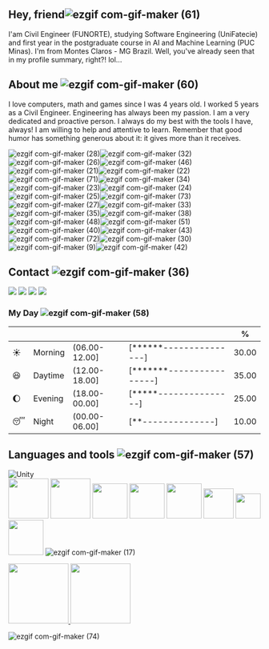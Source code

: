 

## Hey, friend![ezgif com-gif-maker (61)](https://user-images.githubusercontent.com/92175791/190878355-65adae16-36c1-445c-a642-343e5333114a.gif)


I'am Civil Engineer (FUNORTE), studying Software Engineering (UniFatecie) and first year in the postgraduate course in AI and Machine Learning (PUC Minas). I'm from Montes Claros - MG Brazil. Well, you've already seen that in my profile summary, right?! lol...



## About me ![ezgif com-gif-maker (60)](https://user-images.githubusercontent.com/92175791/190878309-221690f6-a6cd-4f22-8204-f593cf1793a6.gif)


<div>
I love computers, math and games since I was 4 years old. I worked 5 years as a Civil Engineer. Engineering has always been my passion. I am a very dedicated and proactive person. I always do my best with the tools I have, always! I am willing to help and attentive to learn. Remember that good humor has something generous about it: it gives more than it receives.
 
![ezgif com-gif-maker (28)](https://user-images.githubusercontent.com/92175791/190872887-f8700ce3-3f6a-4236-bd3d-178a95368017.gif)![ezgif com-gif-maker (32)](https://user-images.githubusercontent.com/92175791/190873479-e680a466-0775-4157-8e9f-c99ed32cf26f.gif)![ezgif com-gif-maker (26)](https://user-images.githubusercontent.com/92175791/190872474-686d9577-1b95-4961-817e-1bc6bf70670e.gif)![ezgif com-gif-maker (46)](https://user-images.githubusercontent.com/92175791/190876123-581acf68-db3f-4d28-a20f-f9dd2b2cd52f.gif)![ezgif com-gif-maker (21)](https://user-images.githubusercontent.com/92175791/190871280-6e66f3d6-e880-4644-9a07-673c57e21f5f.gif)![ezgif com-gif-maker (22)](https://user-images.githubusercontent.com/92175791/190871314-9ad3859c-5f2a-4198-8be9-07ae3246ffe8.gif)![ezgif com-gif-maker (71)](https://user-images.githubusercontent.com/92175791/190879506-673ca844-6dfd-4cfb-ac46-cc90c830f145.gif)![ezgif com-gif-maker (34)](https://user-images.githubusercontent.com/92175791/190873647-8d06160f-debb-452a-ada6-99ea6bcb6d79.gif)![ezgif com-gif-maker (23)](https://user-images.githubusercontent.com/92175791/190871371-69a931d6-66a5-4104-8544-5c72a682246e.gif)![ezgif com-gif-maker (24)](https://user-images.githubusercontent.com/92175791/190871539-31e64ac9-0189-4f2a-9b1c-03484005e4f2.gif)![ezgif com-gif-maker (25)](https://user-images.githubusercontent.com/92175791/190872148-4e0020a2-f9b4-4fad-a47f-cbaf1f6ccd96.gif)![ezgif com-gif-maker (73)](https://user-images.githubusercontent.com/92175791/190879670-08ef8c7f-1752-4df7-bcd7-ac6ac421ef3a.gif)![ezgif com-gif-maker (27)](https://user-images.githubusercontent.com/92175791/190872605-e2253381-5efc-45df-81b4-979e28419f1c.gif)![ezgif com-gif-maker (33)](https://user-images.githubusercontent.com/92175791/190873525-374b6683-efe9-4417-9c40-bcf226fdf664.gif)![ezgif com-gif-maker (35)](https://user-images.githubusercontent.com/92175791/190874368-8e067d66-a1f8-42ce-b02c-6e70f9e249da.gif)![ezgif com-gif-maker (38)](https://user-images.githubusercontent.com/92175791/190875236-0e6657c4-a97f-49bb-85cf-96702e5b03d7.gif)![ezgif com-gif-maker (48)](https://user-images.githubusercontent.com/92175791/190876285-402b0d3b-8c95-475d-943b-dbc698233585.gif)![ezgif com-gif-maker (51)](https://user-images.githubusercontent.com/92175791/190876616-9108b15c-8539-447e-8b5d-13bb95c61ea3.gif)![ezgif com-gif-maker (40)](https://user-images.githubusercontent.com/92175791/190880137-89515736-b89c-42c2-9ec0-6b6b8c5ec761.gif)![ezgif com-gif-maker (43)](https://user-images.githubusercontent.com/92175791/190876065-f616c3fd-603a-4b0a-8bd2-43859a3ceab2.gif)![ezgif com-gif-maker (72)](https://user-images.githubusercontent.com/92175791/190879580-12d26652-cc55-49ed-857e-0f3bfaaeda99.gif)![ezgif com-gif-maker (30)](https://user-images.githubusercontent.com/92175791/190873046-33126e36-f28a-4a76-9f53-51ebb7102bee.gif)![ezgif com-gif-maker (9)](https://user-images.githubusercontent.com/92175791/190868458-9d75f36e-bdb7-45eb-98be-566fc83516dc.gif)![ezgif com-gif-maker (42)](https://user-images.githubusercontent.com/92175791/190875864-aeb64cbf-650d-4f81-be2b-0710fa6cdb3c.gif)






 
## Contact ![ezgif com-gif-maker (36)](https://user-images.githubusercontent.com/92175791/190874451-094c1c51-d8ac-4c48-9be7-603b5da5a70c.gif)

<div>
<a href="https://www.youtube.com/channel/UCvjn1p6Pny3f2StiLvwR2Cw" target="_blank"><img src="https://img.shields.io/badge/YouTube-FF0000?style=for-the-badge&logo=youtube&logoColor=white" target="_blank"></a>
<a href="https://instagram.com/m_brito93" target="_blank"><img src="https://img.shields.io/badge/-Instagram-%23E4405F?style=for-the-badge&logo=instagram&logoColor=white" target="_blank"></a>
<a href = "mailto:marcelobrito.py@gmail.com"><img src="https://img.shields.io/badge/Gmail-D14836?style=for-the-badge&logo=gmail&logoColor=white" target="_blank"></a>
<a href="https://www.linkedin.com/in/marcelo-brito-de-morais-b18aa5214/" target="_blank"><img src="https://img.shields.io/badge/-LinkedIn-%230077B5?style=for-the-badge&logo=linkedin&logoColor=white" target="_blank"></a>
</div>




 


</div>


### My Day  ![ezgif com-gif-maker (58)](https://user-images.githubusercontent.com/92175791/190877461-9eb40846-8772-49ef-bffd-5fc51f22bb03.gif)
| | | | |%|
| --- | --- | --- | --- | --- |
| :sunny: | Morning | (06.00-12.00] | [******---------------] | 30.00 |
| :satisfied: | Daytime | (12.00-18.00] | [*******----------------] | 35.00 |
| :moon: | Evening | (18.00-00.00] | [*****---------------] | 25.00 |
| :sleeping: | Night | (00.00-06.00] | [**--------------] | 10.00 |




## Languages and tools ![ezgif com-gif-maker (57)](https://user-images.githubusercontent.com/92175791/190877463-1186f1ae-2aca-4876-855b-598c120c314f.gif)







![Unity](https://img.shields.io/badge/unity-%23000000.svg?style=for-the-badge&logo=unity&logoColor=green)            
<img src="https://cdn.jsdelivr.net/gh/devicons/devicon/icons/blender/blender-original-wordmark.svg" width="80" height="80" />
<img src="https://cdn.jsdelivr.net/gh/devicons/devicon/icons/visualstudio/visualstudio-plain-wordmark.svg" width="80" height="80" />
<img src="https://cdn.jsdelivr.net/gh/devicons/devicon/icons/jupyter/jupyter-original-wordmark.svg" width="70" height="70" />
<img src="https://cdn.jsdelivr.net/gh/devicons/devicon/icons/git/git-original-wordmark.svg" width="70" height="70" />
<img src="https://cdn.jsdelivr.net/gh/devicons/devicon/icons/pycharm/pycharm-original-wordmark.svg" width="70" height="70" />
<img src="https://cdn.jsdelivr.net/gh/devicons/devicon/icons/python/python-original-wordmark.svg" width="60" height="60" />  <img src="https://cdn.jsdelivr.net/gh/devicons/devicon/icons/csharp/csharp-original.svg" width="50" height="50" />
<img src="https://cdn.jsdelivr.net/gh/devicons/devicon/icons/kotlin/kotlin-plain-wordmark.svg" width="70" height="70" /> ![ezgif com-gif-maker (17)](https://user-images.githubusercontent.com/92175791/190870323-7e4a2191-d7d4-49c3-8303-a77a5a3e4eb6.gif)



<a href="https://github.com/CeLo93"> 
     <img height="120em" src="https://github-readme-stats.vercel.app/api/top-langs/?username=CeLo93&layout=compact&langs_count=7&theme=dracula"/ >
     <img height="120em" src="https://github-readme-stats.vercel.app/api?username=CeLo93&show_icons=true&theme=dracula&include_all_commits=true&count_private=true"/ >
</div> </a>

![ezgif com-gif-maker (74)](https://user-images.githubusercontent.com/92175791/190880033-88c0af54-113d-4435-89a1-e871cf4eb94e.gif)
